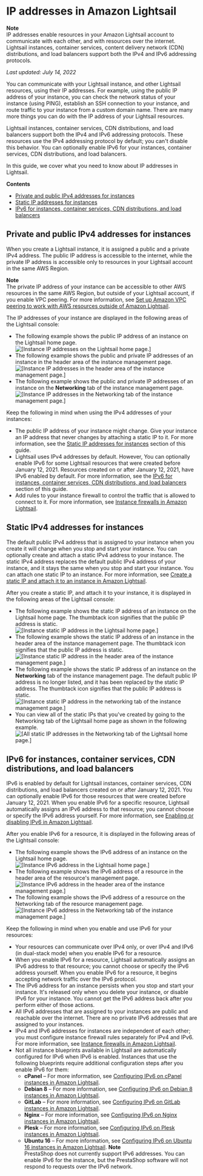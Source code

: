# IP addresses in Amazon Lightsail<a name="understanding-public-ip-and-private-ip-addresses-in-amazon-lightsail"></a>

**Note**  
IP addresses enable resources in your Amazon Lightsail account to communicate with each other, and with resources over the internet\. Lightsail instances, container services, content delivery network \(CDN\) distributions, and load balancers support both the IPv4 and IPv6 addressing protocols\.

 *Last updated: July 14, 2022* 

You can communicate with your Lightsail instance, and other Lightsail resources, using their IP addresses\. For example, using the public IP address of your instance, you can check the network status of your instance \(using PING\), establish an SSH connection to your instance, and route traffic to your instance from a custom domain name\. There are many more things you can do with the IP address of your Lightsail resources\.

Lightsail instances, container services, CDN distributions, and load balancers support both the IPv4 and IPv6 addressing protocols\. These resources use the IPv4 addressing protocol by default; you can't disable this behavior\. You can optionally enable IPv6 for your instances, container services, CDN distributions, and load balancers\.

In this guide, we cover what you need to know about IP addresses in Lightsail\.

**Contents**
+ [Private and public IPv4 addresses for instances](#ipv4-addresses)
+ [Static IP addresses for instances](#static-ip-addresses-for-instances)
+ [IPv6 for instances, container services, CDN distributions, and load balancers](#ipv6-for-resources)

## Private and public IPv4 addresses for instances<a name="ipv4-addresses"></a>

When you create a Lightsail instance, it is assigned a public and a private IPv4 address\. The public IP address is accessible to the internet, while the private IP address is accessible only to resources in your Lightsail account in the same AWS Region\.

**Note**  
The private IP address of your instance can be accessible to other AWS resources in the same AWS Region, but outside of your Lightsail account, if you enable VPC peering\. For more information, see [Set up Amazon VPC peering to work with AWS resources outside of Amazon Lightsail](lightsail-how-to-set-up-vpc-peering-with-aws-resources.md)\.

The IP addresses of your instance are displayed in the following areas of the Lightsail console:
+ The following example shows the public IP address of an instance on the Lightsail home page\.  
![\[Instance IP addresses on the Lightsail home page.\]](https://d9yljz1nd5001.cloudfront.net/en_us/f1c62fa5316bf1df017e7afb5a0e0a21/images/lightsail-home-page-ip-addresses.png)
+ The following example shows the public and private IP addresses of an instance in the header area of the instance management page\.  
![\[Instance IP addresses in the header area of the instance management page.\]](https://d9yljz1nd5001.cloudfront.net/en_us/f1c62fa5316bf1df017e7afb5a0e0a21/images/lightsail-header-ip-addresses.png)
+ The following example shows the public and private IP addresses of an instance on the **Networking** tab of the instance management page\.  
![\[Instance IP addresses in the Networking tab of the instance management page.\]](https://d9yljz1nd5001.cloudfront.net/en_us/f1c62fa5316bf1df017e7afb5a0e0a21/images/lightsail-networking-tab-ip-addresses.png)

Keep the following in mind when using the IPv4 addresses of your instances:
+ The public IP address of your instance might change\. Give your instance an IP address that never changes by attaching a static IP to it\. For more information, see the [Static IP addresses for instances](#static-ip-addresses-for-instances) section of this guide\.
+ Lightsail uses IPv4 addresses by default\. However, You can optionally enable IPv6 for some Lightsail resources that were created before January 12, 2021\. Resources created on or after January 12, 2021, have IPv6 enabled by default\. For more information, see the [IPv6 for instances, container services, CDN distributions, and load balancers](#ipv6-for-resources) section of this guide\.
+ Add rules to your instance firewall to control the traffic that is allowed to connect to it\. For more information, see [Instance firewalls in Amazon Lightsail](understanding-firewall-and-port-mappings-in-amazon-lightsail.md)\.

## Static IPv4 addresses for instances<a name="static-ip-addresses-for-instances"></a>

The default public IPv4 address that is assigned to your instance when you create it will change when you stop and start your instance\. You can optionally create and attach a static IPv4 address to your instance\. The static IPv4 address replaces the default public IPv4 address of your instance, and it stays the same when you stop and start your instance\. You can attach one static IP to an instance\. For more information, see [Create a static IP and attach it to an instance in Amazon Lightsail](lightsail-create-static-ip.md)\.

After you create a static IP, and attach it to your instance, it is displayed in the following areas of the Lightsail console:
+ The following example shows the static IP address of an instance on the Lightsail home page\. The thumbtack icon signifies that the public IP address is static\.  
![\[Instance static IP address in the Lightsail home page.\]](https://d9yljz1nd5001.cloudfront.net/en_us/f1c62fa5316bf1df017e7afb5a0e0a21/images/lightsail-home-page-static-ip-address.png)
+ The following example shows the static IP address of an instance in the header area of the instance management page\. The thumbtack icon signifies that the public IP address is static\.  
![\[Instance static IP address in the header area of the instance management page.\]](https://d9yljz1nd5001.cloudfront.net/en_us/f1c62fa5316bf1df017e7afb5a0e0a21/images/lightsail-header-static-ip-address.png)
+ The following example shows the static IP address of an instance on the **Networking** tab of the instance management page\. The default public IP address is no longer listed, and it has been replaced by the static IP address\. The thumbtack icon signifies that the public IP address is static\.  
![\[Instance static IP address in the networking tab of the instance management page.\]](https://d9yljz1nd5001.cloudfront.net/en_us/f1c62fa5316bf1df017e7afb5a0e0a21/images/lightsail-networking-tab-static-ip-address.png)
+ You can view all of the static IPs that you've created by going to the Networking tab of the Lightsail home page as shown in the following example\.  
![\[All static IP addresses in the Networking tab of the Lightsail home page.\]](https://d9yljz1nd5001.cloudfront.net/en_us/f1c62fa5316bf1df017e7afb5a0e0a21/images/lightsail-all-static-ip-addresses.png)

## IPv6 for instances, container services, CDN distributions, and load balancers<a name="ipv6-for-resources"></a>

IPv6 is enabled by default for Lightsail instances, container services, CDN distributions, and load balancers created on or after January 12, 2021\. You can optionally enable IPv6 for those resources that were created before January 12, 2021\. When you enable IPv6 for a specific resource, Lightsail automatically assigns an IPv6 address to that resource; you cannot choose or specify the IPv6 address yourself\. For more information, see [Enabling or disabling IPv6 in Amazon Lightsail](amazon-lightsail-enable-disable-ipv6.md)\.

After you enable IPv6 for a resource, it is displayed in the following areas of the Lightsail console:
+ The following example shows the IPv6 address of an instance on the Lightsail home page\.  
![\[Instance IPv6 address in the Lightsail home page.\]](https://d9yljz1nd5001.cloudfront.net/en_us/f1c62fa5316bf1df017e7afb5a0e0a21/images/lightsail-home-page-ipv6-address.png)
+ The following example shows the IPv6 address of a resource in the header area of the resource's management page\.  
![\[Instance IPv6 address in the header area of the instance management page.\]](https://d9yljz1nd5001.cloudfront.net/en_us/f1c62fa5316bf1df017e7afb5a0e0a21/images/lightsail-header-ipv6-address.png)
+ The following example shows the IPv6 address of a resource on the Networking tab of the resource management page\.  
![\[Instance IPv6 address in the Networking tab of the instance management page.\]](https://d9yljz1nd5001.cloudfront.net/en_us/f1c62fa5316bf1df017e7afb5a0e0a21/images/lightsail-networking-ipv6-address.png)

Keep the following in mind when you enable and use IPv6 for your resources:
+ Your resources can communicate over IPv4 only, or over IPv4 and IPv6 \(in dual\-stack mode\) when you enable IPv6 for a resource\.
+ When you enable IPv6 for a resource, Lightsail automatically assigns an IPv6 address to that resource; you cannot choose or specify the IPv6 address yourself\. When you enable IPv6 for a resource, it begins accepting network traffic over the IPv6 protocol\.
+ The IPv6 address for an instance persists when you stop and start your instance\. It's released only when you delete your instance, or disable IPv6 for your instance\. You cannot get the IPv6 address back after you perform either of those actions\.
+ All IPv6 addresses that are assigned to your instances are public and reachable over the internet\. There are no private IPv6 addresses that are assigned to your instances\.
+ IPv4 and IPv6 addresses for instances are independent of each other; you must configure instance firewall rules separately for IPv4 and IPv6\. For more information, see [Instance firewalls in Amazon Lightsail](understanding-firewall-and-port-mappings-in-amazon-lightsail.md)\.
+ Not all instance blueprints available in Lightsail are automatically configured for IPv6 when IPv6 is enabled\. Instances that use the following blueprints require additional configuration steps after you enable IPv6 for them:
  + **cPanel** – For more information, see [Configuring IPv6 on cPanel instances in Amazon Lightsail](amazon-lightsail-configure-ipv6-on-cpanel.md)\.
  + **Debian 8** – For more information, see [Configuring IPv6 on Debian 8 instances in Amazon Lightsail](amazon-lightsail-configure-ipv6-on-debian.md)\.
  + **GitLab** – For more information, see [Configuring IPv6 on GitLab instances in Amazon Lightsail](amazon-lightsail-configure-ipv6-on-gitlab.md)\.
  + **Nginx** – For more information, see [Configuring IPv6 on Nginx instances in Amazon Lightsail](amazon-lightsail-configure-ipv6-on-nginx.md)\.
  + **Plesk** – For more information, see [Configuring IPv6 on Plesk instances in Amazon Lightsail](amazon-lightsail-configure-ipv6-on-plesk.md)\.
  + **Ubuntu 16** – For more information, see [Configuring IPv6 on Ubuntu 16 instances in Amazon Lightsail](amazon-lightsail-configure-ipv6-on-ubuntu-16.md)\.
**Note**  
PrestaShop does not currently support IPv6 addresses\. You can enable IPv6 for the instance, but the PrestaShop software will not respond to requests over the IPv6 network\.